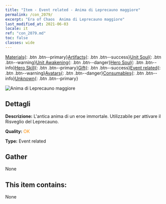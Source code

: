 ```yaml
---
title: "Item - Event related - Anima di Leprecauno maggiore"
permalink: /con_2079/
excerpt: "Era of Chaos  Anima di Leprecauno maggiore"
last_modified_at: 2021-06-03
locale: it
ref: "con_2079.md"
toc: false
classes: wide
---
```

 [Materials](/ItemsIT/){: .btn .btn--primary}[Artifacts](/ItemsIT/Artifacts/){: .btn .btn--success}[Unit Soul](/ItemsIT/UnitSoul/){: .btn .btn--warning}[Unit Awakening](/ItemsIT/UnitAwakening/){: .btn .btn--danger}[Hero Soul](/ItemsIT/HeroSoul/){: .btn .btn--info}[Hero Skill](/ItemsIT/HeroSkill/){: .btn .btn--primary}[Gift](/ItemsIT/Gift/){: .btn .btn--success}[Event related](/ItemsIT/Events/){: .btn .btn--warning}[Avatars](/ItemsIT/Avatars/){: .btn .btn--danger}[Consumables](/ItemsIT/Consumables/){: .btn .btn--info}[Unknown](/ItemsIT/Unknown/){: .btn .btn--primary}

 ![Anima di Leprecauno maggiore](/images/t/juexing_909.jpg)

## Dettagli
 **Descrizione:** L'antica anima di un eroe immortale. Utilizzabile per attivare il Risveglio del Leprecauno.

 **Quality:** <span style="color: #FF8C00">OK</span>

 **Type:** Event related

## Gather

  None

## This item contains:

  None

